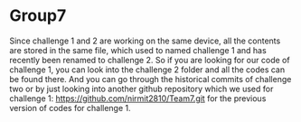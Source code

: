# Group7
Since challenge 1 and 2 are working on the same device, all the contents are stored in the same file, which used to named challenge 1 and has recently been renamed to challenge 2. So if you are looking for our code of challenge 1, you can look into the challenge 2 folder and all the codes can be found there. And you can go through the historical commits of challenge two or by just looking into another github repository which we used for challenge 1: https://github.com/nirmit2810/Team7.git for the previous version of codes for challenge 1.
